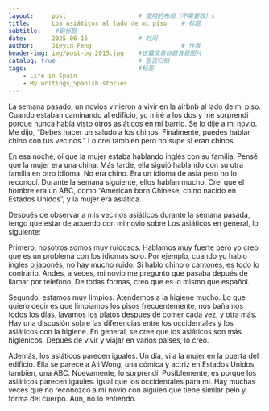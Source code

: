 ```yaml
---
layout:     post   				    # 使用的布局（不需要改）s
title:      Los asiáticos al lado de mi piso	# 标题  
subtitle:    #副标题
date:       2025-06-16 				# 时间
author:     Jieyin Feng 						# 作者 
header-img: img/post-bg-2015.jpg 	#这篇文章标题背景图片
catalog: true 						# 是否归档
tags:								#标签
    - Life in Spain
    - My writings_Spanish stories
---
```


La semana pasado, un novios vinieron a vivir en la airbnb al lado de mi piso. Cuando estaban caminando al edificio, yo miré a los dos y me sorprendí porque nunca había visto otros asiáticos en mi barrio. Se lo dije a mi novio. Me dijo, “Debes hacer un saludo a los chinos. Finalmente, puedes hablar chino con tus vecinos.” Lo creí tambien pero no supe si eran chinos.

En esa noche, oí que la mujer estaba hablando inglés con su familia. Pensé que la mujer era una china. Más tarde, ella siguió hablando con su otra familia en otro idioma. No era chino. Era un idioma de asia pero no lo reconocí. Durante la semana siguiente, ellos hablan mucho. Creí que el hombre era un ABC, como “American born Chinese, chino nacido en Estados Unidos”, y la mujer era asiática.

Después de observar a mis vecinos asiáticos durante la semana pasada, tengo que estar de acuerdo con mi novio sobre  Los asiáticos en general, lo siguiente:

Primero, nosotros somos muy ruidosos. Hablamos muy fuerte pero yo creo que es un problema con los idiomas solo. Por ejemplo, cuando yo hablo inglés o japonés, no hay mucho ruido. Si hablo chino o cantonés, es todo lo contrario. Andes, a veces, mi novio me preguntó que pasaba depués de llamar por telefono. De todas formas, creo que es lo mismo que español.

Segundo, estamos muy limpios. Atendemos a la higiene mucho. Lo que quiero decir es que limpiamos los pisos frecuentemente, nos bañamos todos los días, lavamos los platos despues de comer cada vez, y otra más. Hay una discusión sobre las diferencias entre los occidentales y los asiáticos con la higiene. En general, se cree que los asiáticos son más higiénicos. Depués de vivir y viajar en varios países, lo creo. 

Además, los asiáticos parecen iguales. Un día, vi a la mujer en la puerta del edificio. Ella se parece a Ali Wong, una cómica y actriz en Estados Unidos, tambien, una ABC. Nuevamente, lo sorprendí. Posiblemente, es porque los asiáticos parecen igaules. Igual que los occidentales para mi. Hay muchas veces que no reconozco a mi novio con alguien que tiene similar pelo y forma del cuerpo. Aún, no lo entiendo. 
